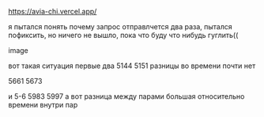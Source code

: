 https://avia-chi.vercel.app/

я пытался понять почему запрос отправлчется два раза, пытался пофиксить, но ничего не вышло, пока что буду что нибудь гуглить((

image

вот такая ситуация первые два 5144 5151 разницы во времени почти нет

5661 5673

и 5-6 5983 5997 а вот разница между парами большая относительно времени внутри пар
